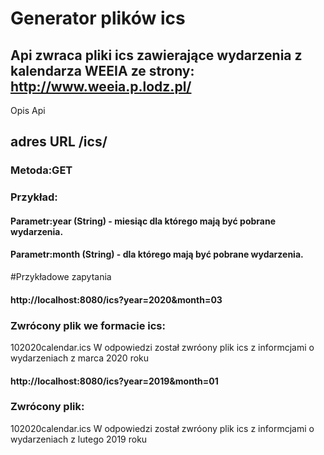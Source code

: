 # Generator plików ics
## Api zwraca pliki ics zawierające wydarzenia z kalendarza WEEIA ze strony: http://www.weeia.p.lodz.pl/

Opis Api
## adres URL /ics/
### Metoda:GET
###	Przykład:
####     Parametr:year (String) - miesiąc dla którego mają być pobrane wydarzenia.
####     Parametr:month (String) - dla którego mają być pobrane wydarzenia.

#Przykładowe zapytania
####	http://localhost:8080/ics?year=2020&month=03
### Zwrócony plik we formacie ics: 
102020calendar.ics
W odpowiedzi został zwróony plik ics z informcjami o wydarzeniach z marca 2020 roku

####	http://localhost:8080/ics?year=2019&month=01
### Zwrócony plik: 
102020calendar.ics
W odpowiedzi został zwróony plik ics z informcjami o wydarzeniach z lutego 2019 roku
